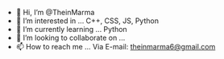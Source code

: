 - 👋 Hi, I’m @TheinMarma
- 👀 I’m interested in ... C++, CSS, JS, Python
- 🌱 I’m currently learning ... Python
- 💞️ I’m looking to collaborate on ... 
- 📫 How to reach me ... Via E-mail: theinmarma6@gmail.com

<!---
TheinMarma/TheinMarma is a ✨ special ✨ repository because its `README.md` (this file) appears on your GitHub profile.
You can click the Preview link to take a look at your changes.
--->
